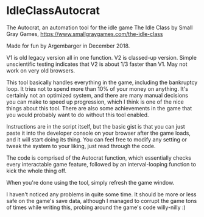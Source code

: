 # IdleClassAutocrat
The Autocrat, an automation tool for the idle game The Idle Class by Small Gray Games, https://www.smallgraygames.com/the-idle-class

Made for fun by Argembarger in December 2018.

V1 is old legacy version all in one function.
V2 is classed-up version. Simple unscientific testing indicates that V2 is about 1/3 faster than V1. May not work on very old browsers.

This tool basically handles everything in the game, including the bankruptcy loop. It tries not to spend more than 10% of your money on anything. It's certainly not an optimized system, and there are many manual decisions you can make to speed up progression, which I think is one of the nice things about this tool. There are also some achievements in the game that you would probably want to do without this tool enabled.

Instructions are in the script itself, but the basic gist is that you can just paste it into the developer console on your browser after the game loads, and it will start doing its thing. You can feel free to modify any setting or tweak the system to your liking, just read through the code. 

The code is comprised of the Autocrat function, which essentially checks every interactable game feature, followed by an interval-looping function to kick the whole thing off.

When you're done using the tool, simply refresh the game window.

I haven't noticed any problems in quite some time. It should be more or less safe on the game's save data, although I managed to corrupt the game tons of times while writing this, probing around the game's code willy-nilly :)
